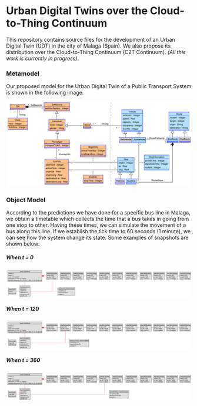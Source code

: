 # Urban Digital Twins over the Cloud-to-Thing Continuum
This repository contains source files for the development of an Urban Digital Twin (UDT) in the city of Malaga (Spain). We also propose its distribution over the Cloud-to-Thing Continuum (C2T Continuum). _(All this work is currently in progress)_.

### Metamodel
Our proposed model for the Urban Digital Twin of a Public Transport System is shown in the following image.

![Metamodel](https://github.com/atenearesearchgroup/public-transport-system-dt/blob/main/assets/Model.png?raw=true "System Metamodel")

### Object Model
According to the predictions we have done for a specific bus line in Malaga, we obtain a timetable which collects the time that a bus takes in going from one stop to other. Having these times, we can simulate the movement of a bus along this line. If we establish the tick time to 60 seconds (1 minute), we can see how the system change its state. Some examples of snapshots are shown below:

##### When t = 0
![Object model when clock=0](https://github.com/atenearesearchgroup/public-transport-system-dt/blob/main/assets/clock0.png?raw=true "Object model when clock=0")

##### When t = 120
![Object model when clock=120](https://github.com/atenearesearchgroup/public-transport-system-dt/blob/main/assets/clock120.png?raw=true "Object model when clock=120")

##### When t = 360
![Object model when clock=360](https://github.com/atenearesearchgroup/public-transport-system-dt/blob/main/assets/clock360.png?raw=true "Object model when clock=360")
